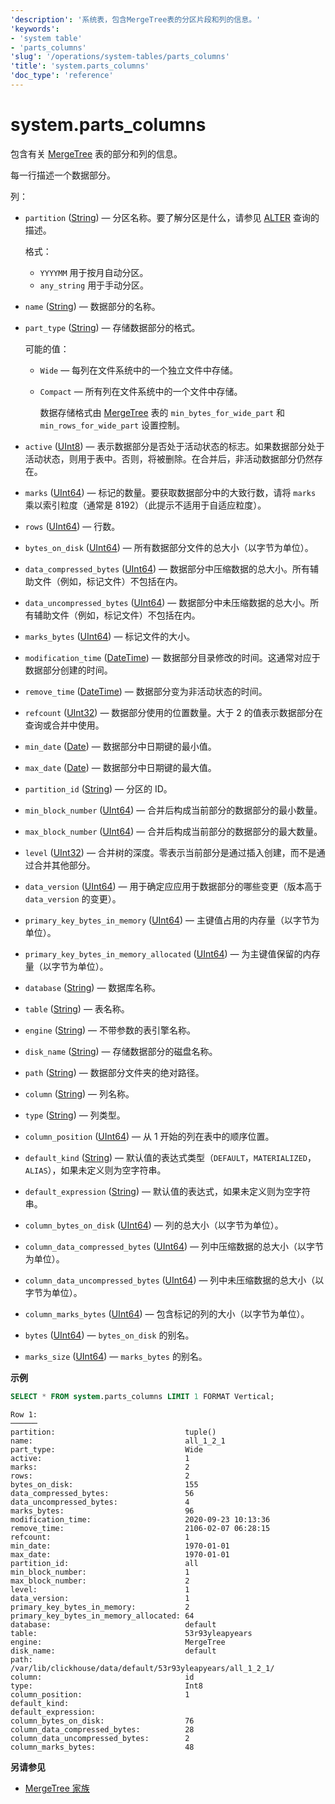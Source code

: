 ```yaml
---
'description': '系统表，包含MergeTree表的分区片段和列的信息。'
'keywords':
- 'system table'
- 'parts_columns'
'slug': '/operations/system-tables/parts_columns'
'title': 'system.parts_columns'
'doc_type': 'reference'
---
```



# system.parts_columns

包含有关 [MergeTree](../../engines/table-engines/mergetree-family/mergetree.md) 表的部分和列的信息。

每一行描述一个数据部分。

列：

- `partition` ([String](../../sql-reference/data-types/string.md)) — 分区名称。要了解分区是什么，请参见 [ALTER](/sql-reference/statements/alter) 查询的描述。

    格式：

  - `YYYYMM` 用于按月自动分区。
  - `any_string` 用于手动分区。

- `name` ([String](../../sql-reference/data-types/string.md)) — 数据部分的名称。

- `part_type` ([String](../../sql-reference/data-types/string.md)) — 存储数据部分的格式。

    可能的值：

  - `Wide` — 每列在文件系统中的一个独立文件中存储。
  - `Compact` — 所有列在文件系统中的一个文件中存储。

    数据存储格式由 [MergeTree](../../engines/table-engines/mergetree-family/mergetree.md) 表的 `min_bytes_for_wide_part` 和 `min_rows_for_wide_part` 设置控制。

- `active` ([UInt8](../../sql-reference/data-types/int-uint.md)) — 表示数据部分是否处于活动状态的标志。如果数据部分处于活动状态，则用于表中。否则，将被删除。在合并后，非活动数据部分仍然存在。

- `marks` ([UInt64](../../sql-reference/data-types/int-uint.md)) — 标记的数量。要获取数据部分中的大致行数，请将 `marks` 乘以索引粒度（通常是 8192）（此提示不适用于自适应粒度）。

- `rows` ([UInt64](../../sql-reference/data-types/int-uint.md)) — 行数。

- `bytes_on_disk` ([UInt64](../../sql-reference/data-types/int-uint.md)) — 所有数据部分文件的总大小（以字节为单位）。

- `data_compressed_bytes` ([UInt64](../../sql-reference/data-types/int-uint.md)) — 数据部分中压缩数据的总大小。所有辅助文件（例如，标记文件）不包括在内。

- `data_uncompressed_bytes` ([UInt64](../../sql-reference/data-types/int-uint.md)) — 数据部分中未压缩数据的总大小。所有辅助文件（例如，标记文件）不包括在内。

- `marks_bytes` ([UInt64](../../sql-reference/data-types/int-uint.md)) — 标记文件的大小。

- `modification_time` ([DateTime](../../sql-reference/data-types/datetime.md)) — 数据部分目录修改的时间。这通常对应于数据部分创建的时间。

- `remove_time` ([DateTime](../../sql-reference/data-types/datetime.md)) — 数据部分变为非活动状态的时间。

- `refcount` ([UInt32](../../sql-reference/data-types/int-uint.md)) — 数据部分使用的位置数量。大于 2 的值表示数据部分在查询或合并中使用。

- `min_date` ([Date](../../sql-reference/data-types/date.md)) — 数据部分中日期键的最小值。

- `max_date` ([Date](../../sql-reference/data-types/date.md)) — 数据部分中日期键的最大值。

- `partition_id` ([String](../../sql-reference/data-types/string.md)) — 分区的 ID。

- `min_block_number` ([UInt64](../../sql-reference/data-types/int-uint.md)) — 合并后构成当前部分的数据部分的最小数量。

- `max_block_number` ([UInt64](../../sql-reference/data-types/int-uint.md)) — 合并后构成当前部分的数据部分的最大数量。

- `level` ([UInt32](../../sql-reference/data-types/int-uint.md)) — 合并树的深度。零表示当前部分是通过插入创建，而不是通过合并其他部分。

- `data_version` ([UInt64](../../sql-reference/data-types/int-uint.md)) — 用于确定应应用于数据部分的哪些变更（版本高于 `data_version` 的变更）。

- `primary_key_bytes_in_memory` ([UInt64](../../sql-reference/data-types/int-uint.md)) — 主键值占用的内存量（以字节为单位）。

- `primary_key_bytes_in_memory_allocated` ([UInt64](../../sql-reference/data-types/int-uint.md)) — 为主键值保留的内存量（以字节为单位）。

- `database` ([String](../../sql-reference/data-types/string.md)) — 数据库名称。

- `table` ([String](../../sql-reference/data-types/string.md)) — 表名称。

- `engine` ([String](../../sql-reference/data-types/string.md)) — 不带参数的表引擎名称。

- `disk_name` ([String](../../sql-reference/data-types/string.md)) — 存储数据部分的磁盘名称。

- `path` ([String](../../sql-reference/data-types/string.md)) — 数据部分文件夹的绝对路径。

- `column` ([String](../../sql-reference/data-types/string.md)) — 列名称。

- `type` ([String](../../sql-reference/data-types/string.md)) — 列类型。

- `column_position` ([UInt64](../../sql-reference/data-types/int-uint.md)) — 从 1 开始的列在表中的顺序位置。

- `default_kind` ([String](../../sql-reference/data-types/string.md)) — 默认值的表达式类型（`DEFAULT`，`MATERIALIZED`，`ALIAS`），如果未定义则为空字符串。

- `default_expression` ([String](../../sql-reference/data-types/string.md)) — 默认值的表达式，如果未定义则为空字符串。

- `column_bytes_on_disk` ([UInt64](../../sql-reference/data-types/int-uint.md)) — 列的总大小（以字节为单位）。

- `column_data_compressed_bytes` ([UInt64](../../sql-reference/data-types/int-uint.md)) — 列中压缩数据的总大小（以字节为单位）。

- `column_data_uncompressed_bytes` ([UInt64](../../sql-reference/data-types/int-uint.md)) — 列中未压缩数据的总大小（以字节为单位）。

- `column_marks_bytes` ([UInt64](../../sql-reference/data-types/int-uint.md)) — 包含标记的列的大小（以字节为单位）。

- `bytes` ([UInt64](../../sql-reference/data-types/int-uint.md)) — `bytes_on_disk` 的别名。

- `marks_size` ([UInt64](../../sql-reference/data-types/int-uint.md)) — `marks_bytes` 的别名。

**示例**

```sql
SELECT * FROM system.parts_columns LIMIT 1 FORMAT Vertical;
```

```text
Row 1:
──────
partition:                             tuple()
name:                                  all_1_2_1
part_type:                             Wide
active:                                1
marks:                                 2
rows:                                  2
bytes_on_disk:                         155
data_compressed_bytes:                 56
data_uncompressed_bytes:               4
marks_bytes:                           96
modification_time:                     2020-09-23 10:13:36
remove_time:                           2106-02-07 06:28:15
refcount:                              1
min_date:                              1970-01-01
max_date:                              1970-01-01
partition_id:                          all
min_block_number:                      1
max_block_number:                      2
level:                                 1
data_version:                          1
primary_key_bytes_in_memory:           2
primary_key_bytes_in_memory_allocated: 64
database:                              default
table:                                 53r93yleapyears
engine:                                MergeTree
disk_name:                             default
path:                                  /var/lib/clickhouse/data/default/53r93yleapyears/all_1_2_1/
column:                                id
type:                                  Int8
column_position:                       1
default_kind:
default_expression:
column_bytes_on_disk:                  76
column_data_compressed_bytes:          28
column_data_uncompressed_bytes:        2
column_marks_bytes:                    48
```

**另请参见**

- [MergeTree 家族](../../engines/table-engines/mergetree-family/mergetree.md)
